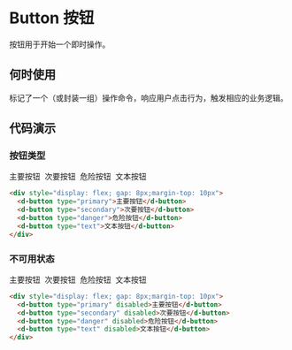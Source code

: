 # Button 按钮 <Badge type="warning" text="beta" />

按钮用于开始一个即时操作。

## 何时使用

标记了一个（或封装一组）操作命令，响应用户点击行为，触发相应的业务逻辑。

## 代码演示

### 按钮类型

<div style="display: flex; gap: 8px;margin-top: 10px">
  <d-button type="primary">主要按钮</d-button>
  <d-button type="secondary">次要按钮</d-button>
  <d-button type="danger">危险按钮</d-button>
  <d-button type="text">文本按钮</d-button>
</div>

```HTML
<div style="display: flex; gap: 8px;margin-top: 10px">
  <d-button type="primary">主要按钮</d-button>
  <d-button type="secondary">次要按钮</d-button>
  <d-button type="danger">危险按钮</d-button>
  <d-button type="text">文本按钮</d-button>
</div>
```

### 不可用状态

<div style="display: flex; gap: 8px;margin-top: 10px">
  <d-button type="primary" disabled>主要按钮</d-button>
  <d-button type="secondary" disabled>次要按钮</d-button>
  <d-button type="danger" disabled>危险按钮</d-button>
  <d-button type="text" disabled>文本按钮</d-button>
</div>

```HTML
<div style="display: flex; gap: 8px;margin-top: 10px">
  <d-button type="primary" disabled>主要按钮</d-button>
  <d-button type="secondary" disabled>次要按钮</d-button>
  <d-button type="danger" disabled>危险按钮</d-button>
  <d-button type="text" disabled>文本按钮</d-button>
</div>
```
